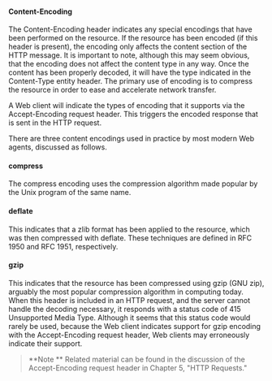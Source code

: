 #### Content-Encoding

The Content-Encoding header indicates any special encodings that have been performed on the resource. If the resource has been encoded (if this header is present), the encoding only affects the content section of the HTTP message. It is important to note, although this may seem obvious, that the encoding does not affect the content type in any way. Once the content has been properly decoded, it will have the type indicated in the Content-Type entity header. The primary use of encoding is to compress the resource in order to ease and accelerate network transfer.

A Web client will indicate the types of encoding that it supports via the Accept-Encoding request header. This triggers the encoded response that is sent in the HTTP request.

There are three content encodings used in practice by most modern Web agents, discussed as follows.

#### compress

The compress encoding uses the compression algorithm made popular by the Unix program of the same name.

#### deflate

This indicates that a zlib format has been applied to the resource, which was then compressed with deflate. These techniques are defined in RFC 1950 and RFC 1951, respectively.

#### gzip

This indicates that the resource has been compressed using gzip (GNU zip), arguably the most popular compression algorithm in computing today. When this header is included in an HTTP request, and the server cannot handle the decoding necessary, it responds with a status code of 415 Unsupported Media Type. Although it seems that this status code would rarely be used, because the Web client indicates support for gzip encoding with the Accept-Encoding request header, Web clients may erroneously indicate their support.

>**Note
**
Related material can be found in the discussion of the Accept-Encoding request header in Chapter 5, "HTTP Requests."